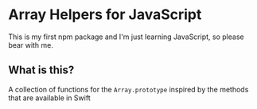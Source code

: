 # Array Helpers for JavaScript

This is my first npm package and I'm just learning JavaScript, so please bear with me.

## What is this?

A collection of functions for the `Array.prototype` inspired by the methods that are available in Swift
